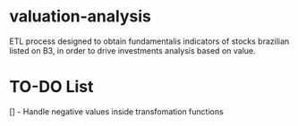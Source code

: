 # valuation-analysis

ETL process designed to obtain fundamentalis indicators of stocks brazilian listed on B3, in order to drive investments analysis based on value.

# TO-DO List

[] - Handle negative values inside transfomation functions
